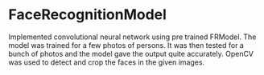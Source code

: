 # FaceRecognitionModel

Implemented convolutional neural network using pre trained FRModel. The model was trained for a few photos of persons. It was then tested for a bunch of photos and the model gave the output quite accurately. OpenCV was used to detect and crop the faces in the given images. 
